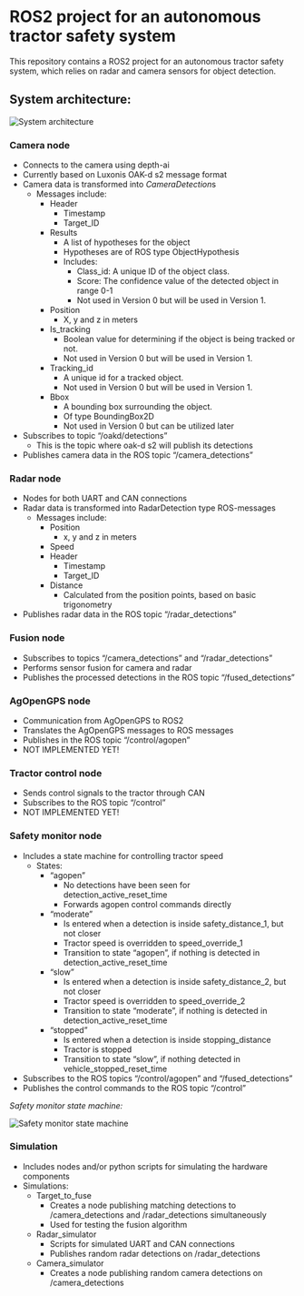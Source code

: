 # ROS2 project for an autonomous tractor safety system

This repository contains a ROS2 project for an autonomous tractor safety system, which relies on radar and camera sensors for object detection.

## System architecture:

![System architecture](image-1.png)

### Camera node
- Connects to the camera using depth-ai
- Currently based on Luxonis OAK-d s2 message format
- Camera data is transformed into *CameraDetection*s
    - Messages include:
        - Header
            - Timestamp
            - Target_ID
        - Results
            - A list of hypotheses for the object
            - Hypotheses are of ROS type ObjectHypothesis
            - Includes:
                - Class_id: A unique ID of the object class.
                - Score: The confidence value of the detected object in range 0-1
                - Not used in Version 0 but will be used in Version 1.
        - Position
            - X, y and z in meters
        - Is_tracking
            - Boolean value for determining if the object is being tracked or not.
            - Not used in Version 0 but will be used in Version 1.
        - Tracking_id
            - A unique id for a tracked object.
            - Not used in Version 0 but will be used in Version 1.
        - Bbox
            - A bounding box surrounding the object.
            - Of type BoundingBox2D
            - Not used in Version 0 but can be utilized later
- Subscribes to topic “/oakd/detections”
    - This is the topic where oak-d s2 will publish its detections
- Publishes camera data in the ROS topic “/camera_detections”
### Radar node
- Nodes for both UART and CAN connections
- Radar data is transformed into RadarDetection type ROS-messages
    - Messages include:
        - Position
            - x, y and z in meters
        - Speed
        - Header
            - Timestamp
            - Target_ID
        - Distance
            - Calculated from the position points, based on basic trigonometry
- Publishes radar data in the ROS topic “/radar_detections”
### Fusion node
- Subscribes to topics “/camera_detections” and “/radar_detections”
- Performs sensor fusion for camera and radar
- Publishes the processed detections in the ROS topic “/fused_detections”
### AgOpenGPS node
- Communication from AgOpenGPS to ROS2
- Translates the AgOpenGPS messages to ROS messages
- Publishes in the ROS topic “/control/agopen”
- NOT IMPLEMENTED YET!
### Tractor control node
- Sends control signals to the tractor through CAN
- Subscribes to the ROS topic “/control”
- NOT IMPLEMENTED YET!
### Safety monitor node
- Includes a state machine for controlling tractor speed
    - States:
        - “agopen”
            - No detections have been seen for detection_active_reset_time
            - Forwards agopen control commands directly
        - “moderate”
            - Is entered when a detection is inside safety_distance_1, but not closer
            - Tractor speed is overridden to speed_override_1
            - Transition to state “agopen”, if nothing is detected in detection_active_reset_time
        - “slow”
            - Is entered when a detection is inside safety_distance_2, but not closer
            - Tractor speed is overridden to speed_override_2
            - Transition to state “moderate”, if nothing is detected in detection_active_reset_time
        - “stopped”
            - Is entered when a detection is inside stopping_distance
            - Tractor is stopped
            - Transition to state “slow”, if nothing detected in vehicle_stopped_reset_time
- Subscribes to the ROS topics “/control/agopen” and “/fused_detections”
- Publishes the control commands to the ROS topic “/control”

*Safety monitor state machine:*

![Safety monitor state machine](image.png)

### Simulation
- Includes nodes and/or python scripts for simulating the hardware components
- Simulations:
    - Target_to_fuse
        - Creates a node publishing matching detections to /camera_detections and /radar_detections simultaneously
        - Used for testing the fusion algorithm
    - Radar_simulator
        - Scripts for simulated UART and CAN connections
        - Publishes random radar detections on /radar_detections
    - Camera_simulator
        - Creates a node publishing random camera detections on /camera_detections
